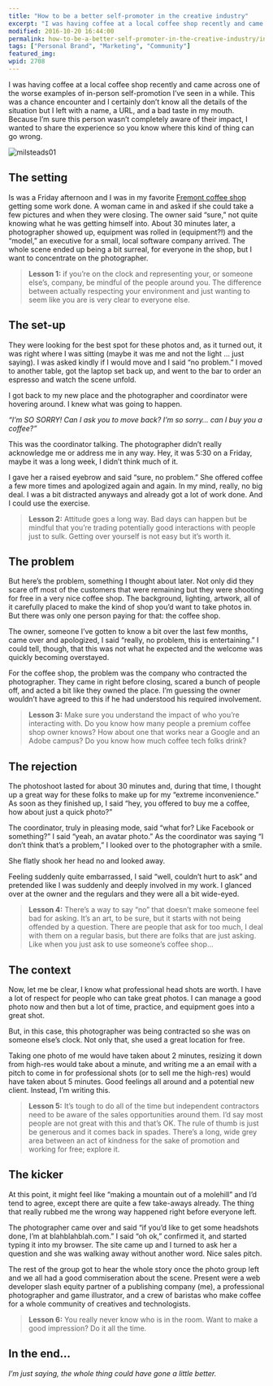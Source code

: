 ```yaml
---
title: "How to be a better self-promoter in the creative industry"
excerpt: "I was having coffee at a local coffee shop recently and came across one of the worse examples of in-person self-promotion I’ve seen in a while. I wanted to share the experience so you know where this kind of thing can go wrong."
modified: 2016-10-20 16:44:00
permalink: how-to-be-a-better-self-promoter-in-the-creative-industry/index.html
tags: ["Personal Brand", "Marketing", "Community"]
featured_img:
wpid: 2708
---
```



I was having coffee at a local coffee shop recently and came across one of the worse examples of in-person self-promotion I’ve seen in a while. This was a chance encounter and I certainly don’t know all the details of the situation but I left with a name, a URL, and a bad taste in my mouth. Because I’m sure this person wasn’t completely aware of their impact, I wanted to share the experience so you know where this kind of thing can go wrong.

![](/_images/2012/02/milsteads01.jpg "milsteads01")

The setting
-----------

Is was a Friday afternoon and I was in my favorite [Fremont coffee shop](http://www.milsteadandco.com/) getting some work done. A woman came in and asked if she could take a few pictures and when they were closing. The owner said “sure,” not quite knowing what he was getting himself into. About 30 minutes later, a photographer showed up, equipment was rolled in (equipment?!) and the “model,” an executive for a small, local software company arrived. The whole scene ended up being a bit surreal, for everyone in the shop, but I want to concentrate on the photographer.

> **Lesson 1:** if you’re on the clock and representing your, or someone else’s, company, be mindful of the people around you. The difference between actually respecting your environment and just wanting to seem like you are is very clear to everyone else.

The set-up
----------

They were looking for the best spot for these photos and, as it turned out, it was right where I was sitting (maybe it was me and not the light … just saying). I was asked kindly if I would move and I said “no problem.” I moved to another table, got the laptop set back up, and went to the bar to order an espresso and watch the scene unfold.

I got back to my new place and the photographer and coordinator were hovering around. I knew what was going to happen.

*“I’m SO SORRY! Can I ask you to move back? I’m so sorry… can I buy you a coffee?”*

This was the coordinator talking. The photographer didn’t really acknowledge me or address me in any way. Hey, it was 5:30 on a Friday, maybe it was a long week, I didn’t think much of it.

I gave her a raised eyebrow and said “sure, no problem.” She offered coffee a few more times and apologized again and again. In my mind, really, no big deal. I was a bit distracted anyways and already got a lot of work done. And I could use the exercise.

> **Lesson 2:** Attitude goes a long way. Bad days can happen but be mindful that you’re trading potentially good interactions with people just to sulk. Getting over yourself is not easy but it’s worth it.

The problem
-----------

But here’s the problem, something I thought about later. Not only did they scare off most of the customers that were remaining but they were shooting for free in a very nice coffee shop. The background, lighting, artwork, all of it carefully placed to make the kind of shop you’d want to take photos in. But there was only one person paying for that: the coffee shop.

The owner, someone I’ve gotten to know a bit over the last few months, came over and apologized, I said “really, no problem, this is entertaining.” I could tell, though, that this was not what he expected and the welcome was quickly becoming overstayed.

For the coffee shop, the problem was the company who contracted the photographer. They came in right before closing, scared a bunch of people off, and acted a bit like they owned the place. I’m guessing the owner wouldn’t have agreed to this if he had understood his required involvement.

> **Lesson 3:** Make sure you understand the impact of who you’re interacting with. Do you know how many people a premium coffee shop owner knows? How about one that works near a Google and an Adobe campus? Do you know how much coffee tech folks drink?

The rejection
-------------

The photoshoot lasted for about 30 minutes and, during that time, I thought up a great way for these folks to make up for my “extreme inconvenience.” As soon as they finished up, I said “hey, you offered to buy me a coffee, how about just a quick photo?”

The coordinator, truly in pleasing mode, said “what for? Like Facebook or something?” I said “yeah, an avatar photo.” As the coordinator was saying “I don’t think that’s a problem,” I looked over to the photographer with a smile.

She flatly shook her head no and looked away.

Feeling suddenly quite embarrassed, I said “well, couldn’t hurt to ask” and pretended like I was suddenly and deeply involved in my work. I glanced over at the owner and the regulars and they were all a bit wide-eyed.

> **Lesson 4:** There’s a way to say “no” that doesn’t make someone feel bad for asking. It’s an art, to be sure, but it starts with not being offended by a question. There are people that ask for too much, I deal with them on a regular basis, but there are folks that are just asking. Like when you just ask to use someone’s coffee shop…

The context
-----------

Now, let me be clear, I know what professional head shots are worth. I have a lot of respect for people who can take great photos. I can manage a good photo now and then but a lot of time, practice, and equipment goes into a great shot.

But, in this case, this photographer was being contracted so she was on someone else’s clock. Not only that, she used a great location for free.

Taking one photo of me would have taken about 2 minutes, resizing it down from high-res would take about a minute, and writing me a an email with a pitch to come in for professional shots (or to sell me the high-res) would have taken about 5 minutes. Good feelings all around and a potential new client. Instead, I’m writing this.

> **Lesson 5:** It’s tough to do all of the time but independent contractors need to be aware of the sales opportunities around them. I’d say most people are not great with this and that’s OK. The rule of thumb is just be generous and it comes back in spades. There’s a long, wide grey area between an act of kindness for the sake of promotion and working for free; explore it.

The kicker
----------

At this point, it might feel like “making a mountain out of a molehill” and I’d tend to agree, except there are quite a few take-aways already. The thing that really rubbed me the wrong way happened right before everyone left.

The photographer came over and said “if you’d like to get some headshots done, I’m at blahblahblah.com.” I said “oh ok,” confirmed it, and started typing it into my browser. The site came up and I turned to ask her a question and she was walking away without another word. Nice sales pitch.

The rest of the group got to hear the whole story once the photo group left and we all had a good commiseration about the scene. Present were a web developer slash equity partner of a publishing company (me), a professional photographer and game illustrator, and a crew of baristas who make coffee for a whole community of creatives and technologists.

> **Lesson 6:** You really never know who is in the room. Want to make a good impression? Do it all the time.

In the end…
-----------

*I’m just saying, the whole thing could have gone a little better.*
